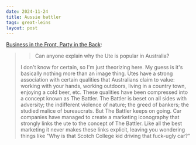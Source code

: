 ```yaml
---
date: 2024-11-24
title: Aussie battler
tags: great-leins
layout: post
---
```


[Business in the Front, Party in the Back](https://www.metafilter.com/98664/Business-in-the-Front-Party-in-the-Back#3426407):

>> Can anyone explain why the Ute is popular in Australia?
>
> I don't know for certain, so I'm just theorizing here. My guess is it's basically nothing more than an image thing. Utes have a strong association with certain qualities that Australians claim to value: working with your hands, working outdoors, living in a country town, enjoying a cold beer, etc. These qualities have been compressed into a concept known as The Battler. The Battler is beset on all sides with adversity; the indifferent violence of nature; the greed of bankers; the studied malice of bureaucrats. But The Battler keeps on going. Car companies have managed to create a marketing iconography that strongly links the ute to the concept of The Battler. Like all the best marketing it never makes these links explicit, leaving you wondering things like "Why is that Scotch College kid driving that fuck-ugly car?"